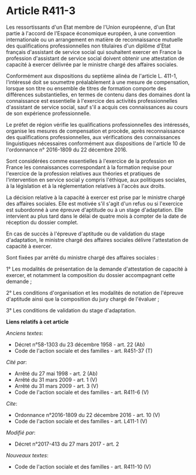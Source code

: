 # Article R411-3

Les ressortissants d'un Etat membre de l'Union européenne, d'un Etat partie à l'accord de l'Espace économique européen, à une
convention internationale ou un arrangement en matière de reconnaissance mutuelle des qualifications professionnelles non
titulaires d'un diplôme d'Etat français d'assistant de service social qui souhaitent exercer en France la profession
d'assistant de service social doivent obtenir une attestation de capacité à exercer délivrée par le ministre chargé des
affaires sociales. 

Conformément aux dispositions du septième alinéa de l'article L. 411-1, l'intéressé doit se soumettre préalablement à une
mesure de compensation, lorsque son titre ou ensemble de titres de formation comporte des différences substantielles, en
termes de contenu dans des domaines dont la connaissance est essentielle à l'exercice des activités professionnelles
d'assistant de service social, sauf s'il a acquis ces connaissances au cours de son expérience professionnelle. 

Le préfet de région vérifie les qualifications professionnelles des intéressés, organise les mesures de compensation et
procède, après reconnaissance des qualifications professionnelles, aux vérifications des connaissances linguistiques
nécessaires conformément aux dispositions de l'article 10 de l'ordonnance n° 2016-1809 du 22 décembre 2016. 

Sont considérées comme essentielles à l'exercice de la profession en France les connaissances correspondant à la formation
requise pour l'exercice de la profession relatives aux théories et pratiques de l'intervention en service social y compris
l'éthique, aux politiques sociales, à la législation et à la réglementation relatives à l'accès aux droits. 

La décision relative à la capacité à exercer est prise par le ministre chargé des affaires sociales. Elle est motivée s'il
s'agit d'un refus ou si l'exercice est subordonné à une épreuve d'aptitude ou à un stage d'adaptation. Elle intervient au
plus tard dans le délai de quatre mois à compter de la date de réception du dossier complet. 

En cas de succès à l'épreuve d'aptitude ou de validation du stage d'adaptation, le ministre chargé des affaires sociales
délivre l'attestation de capacité à exercer. 

Sont fixées par arrêté du ministre chargé des affaires sociales : 

1° Les modalités de présentation de la demande d'attestation de capacité à exercer, et notamment la composition du dossier
accompagnant cette demande ; 

2° Les conditions d'organisation et les modalités de notation de l'épreuve d'aptitude ainsi que la composition du jury chargé
de l'évaluer ; 

3° Les conditions de validation du stage d'adaptation.

**Liens relatifs à cet article**

_Anciens textes_:

  - Décret n°58-1303 du 23 décembre 1958 - art. 22 (Ab)
  - Code de l'action sociale et des familles - art. R451-37 (T)

_Cité par_:

  - Arrêté du 27 mai 1998 - art. 2 (Ab)
  - Arrêté du 31 mars 2009 - art. 1 (V)
  - Arrêté du 31 mars 2009 - art. 3 (V)
  - Code de l'action sociale et des familles - art. R411-6 (V)

_Cite_:

  - Ordonnance n°2016-1809 du 22 décembre 2016 - art. 10 (V)
  - Code de l'action sociale et des familles - art. L411-1 (V)

_Modifié par_:

  - Décret n°2017-413 du 27 mars 2017 - art. 2

_Nouveaux textes_:

  - Code de l'action sociale et des familles - art. R411-10 (V)
